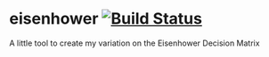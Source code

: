 # eisenhower [![Build Status](https://travis-ci.org/fuzzyfox/eisenhower.svg?branch=master)](https://travis-ci.org/fuzzyfox/eisenhower)

A little tool to create my variation on the Eisenhower Decision Matrix
